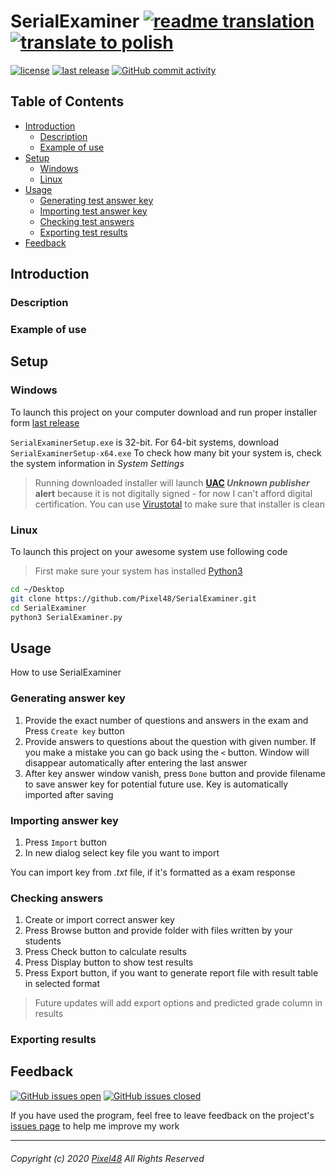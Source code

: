 # SerialExaminer [![readme translation](https://img.shields.io/badge/readme%20translation-polski-red?color=f00&logo=google-translate&logoColor=fff&style=for-the-badge)][readme-pl] [![translate to polish](https://img.shields.io/badge/-angielski-blue?color=00f&style=for-the-badge)][readme-en]
  [![license](https://img.shields.io/github/license/Pixel48/SerialExaminer?color=brown)](https://github.com/Pixel48/SerialExaminer/blob/master/LICENSE)
  [![last release](https://img.shields.io/github/v/release/Pixel48/SerialExaminer?color=brightgreen&label=version)](https://github.com/Pixel48/SerialExaminer/releases/latest)
  [![GitHub commit activity](https://img.shields.io/github/commit-activity/m/Pixel48/SerialExaminer?color=informational&logo=github)]()

## Table of Contents
  - [Introduction](#introduction)
    - [Description](#description)
    - [Example of use](#example-of-use)
  - [Setup](#setup)
    - [Windows](#windows)
    - [Linux](#linux)
  - [Usage](#usage)
    - [Generating test answer key](#generating-test-answer-key)
    - [Importing test answer key](#importing-test-answer-key)
    - [Checking test answers](#chacking-test-answers)
    - [Exporting test results](#exporting-test-results)
  - [Feedback](#feedback)

## Introduction
### Description
### Example of use
## Setup

### Windows
  To launch this project on your computer download and run proper installer form [last release][latest-release]

  `SerialExaminerSetup.exe` is 32-bit. For 64-bit systems, download `SerialExaminerSetup-x64.exe`
  To check how many bit your system is, check the system information in _System Settings_

  > Running downloaded installer will launch __[UAC](https://en.wikipedia.org/wiki/User_Account_Control) *Unknown publisher* alert__ because it is not digitally signed - for now I can't afford digital certification. You can use [Virustotal](https://www.virustotal.com/gui/home/upload) to make sure that installer is clean

### Linux
  To launch this project on your awesome system use following code
  > First make sure your system  has installed [Python3](https://www.python.org)

  ```bash
  cd ~/Desktop
  git clone https://github.com/Pixel48/SerialExaminer.git
  cd SerialExaminer
  python3 SerialExaminer.py
  ```

## Usage
How to use SerialExaminer

### Generating answer key
  1. Provide the exact number of questions and answers in the exam and Press `Create key` button
  2. Provide answers to questions about the question with given number. If you make a mistake you can go back using the `<` button. Window will disappear automatically after entering the last answer
  3. After key answer window vanish, press `Done` button and provide filename to save answer key for potential future use. Key is automatically imported after saving

### Importing answer key
  1. Press `Import` button
  2. In new dialog select key file you want to import

  You can import key from _.txt_ file, if it's formatted as a exam response

### Checking answers
  1. Create or import correct answer key
  2. Press Browse button and provide folder with files written by your students
  3. Press Check button to calculate results
  4. Press Display button to show test results
  5. Press Export button, if you want to generate report file with result table in selected format
  > Future updates will add export options and predicted grade column in results

### Exporting results

## Feedback
  [![GitHub issues open](https://img.shields.io/github/issues-raw/Pixel48/SerialExaminer?color=yellow)][issues]
  [![GitHub issues closed](https://img.shields.io/github/issues-closed-raw/Pixel48/SerialExaminer?color=red)][issues]

  If you have used the program, feel free to leave feedback on the project's [issues page][issues] to help me improve my work

---
###### Copyright (c) 2020 [Pixel48](https://github.com/Pixel48/) All Rights Reserved
  [readme-en]: ./README.md "English translation"
  [readme-pl]: ./README-PL.md "Polskie tłumaczenie"
  [latest-release]: https://github.com/Pixel48/SerialExaminer/releases/latest
  [issues]: https://github.com/Pixel48/SerialExaminer/issues
